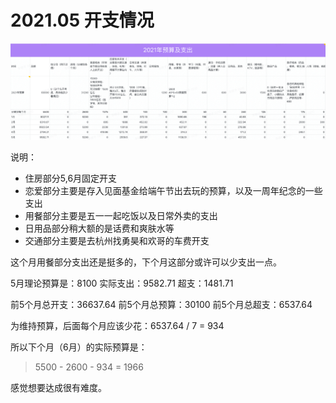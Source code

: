 # 2021.05 开支情况

![Jun](images/2021-may.png)

说明：

- 住房部分5,6月固定开支
- 恋爱部分主要是存入见面基金给端午节出去玩的预算，以及一周年纪念的一些支出
- 用餐部分主要是五一一起吃饭以及日常外卖的支出
- 日用品部分稍大额的是话费和爽肤水等
- 交通部分主要是去杭州找勇昊和欢哥的车费开支

这个月用餐部分支出还是挺多的，下个月这部分或许可以少支出一点。

5月理论预算是：8100
实际支出：9582.71
超支：1481.71

前5个月总开支：36637.64
前5个月总预算：30100
前5个月总超支：6537.64

为维持预算，后面每个月应该少花：6537.64 / 7 = 934

所以下个月（6月）的实际预算是：

> 5500 - 2600 - 934 = 1966

感觉想要达成很有难度。

